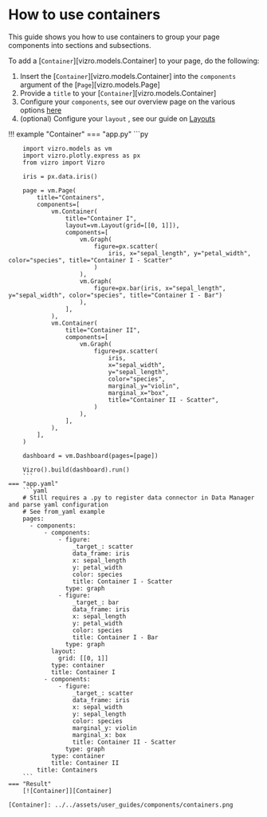 # How to use containers

This guide shows you how to use containers to group your page components into sections and subsections.

To add a [`Container`][vizro.models.Container] to your page, do the following:

1. Insert the [`Container`][vizro.models.Container] into the `components` argument of the [`Page`][vizro.models.Page]
2. Provide a `title` to your [`Container`][vizro.models.Container]
3. Configure your `components`, see our overview page on the various options [here](components.md)
4. (optional) Configure your `layout` , see our guide on [Layouts](layouts.md)

!!! example "Container"
    === "app.py"
        ```py

        import vizro.models as vm
        import vizro.plotly.express as px
        from vizro import Vizro

        iris = px.data.iris()

        page = vm.Page(
            title="Containers",
            components=[
                vm.Container(
                    title="Container I",
                    layout=vm.Layout(grid=[[0, 1]]),
                    components=[
                        vm.Graph(
                            figure=px.scatter(
                                iris, x="sepal_length", y="petal_width", color="species", title="Container I - Scatter"
                            )
                        ),
                        vm.Graph(
                            figure=px.bar(iris, x="sepal_length", y="sepal_width", color="species", title="Container I - Bar")
                        ),
                    ],
                ),
                vm.Container(
                    title="Container II",
                    components=[
                        vm.Graph(
                            figure=px.scatter(
                                iris,
                                x="sepal_width",
                                y="sepal_length",
                                color="species",
                                marginal_y="violin",
                                marginal_x="box",
                                title="Container II - Scatter",
                            )
                        ),
                    ],
                ),
            ],
        )

        dashboard = vm.Dashboard(pages=[page])

        Vizro().build(dashboard).run()
        ```
    === "app.yaml"
        ```yaml
        # Still requires a .py to register data connector in Data Manager and parse yaml configuration
        # See from_yaml example
        pages:
          - components:
              - components:
                  - figure:
                      _target_: scatter
                      data_frame: iris
                      x: sepal_length
                      y: petal_width
                      color: species
                      title: Container I - Scatter
                    type: graph
                  - figure:
                      _target_: bar
                      data_frame: iris
                      x: sepal_length
                      y: petal_width
                      color: species
                      title: Container I - Bar
                    type: graph
                layout:
                  grid: [[0, 1]]
                type: container
                title: Container I
              - components:
                  - figure:
                      _target_: scatter
                      data_frame: iris
                      x: sepal_width
                      y: sepal_length
                      color: species
                      marginal_y: violin
                      marginal_x: box
                      title: Container II - Scatter
                    type: graph
                type: container
                title: Container II
            title: Containers
        ```
    === "Result"
        [![Container]][Container]

    [Container]: ../../assets/user_guides/components/containers.png
